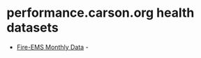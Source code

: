 # performance.carson.org health datasets
* [Fire-EMS Monthly Data](https://performance.carson.org/d/n498-fge9) - 